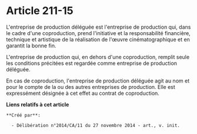 # Article 211-15

L'entreprise de production déléguée est l'entreprise de production qui, dans le cadre d'une coproduction, prend l'initiative
et la responsabilité financière, technique et artistique de la réalisation de l'œuvre cinématographique et en garantit la
bonne fin. 

L'entreprise de production qui, en dehors d'une coproduction, remplit seule les conditions précitées est regardée comme
entreprise de production déléguée. 

En cas de coproduction, l'entreprise de production déléguée agit au nom et pour le compte de la ou des autres entreprises de
production. Elle est expressément désignée à cet effet au contrat de coproduction.

**Liens relatifs à cet article**

	**Créé par**:

	  - Délibération n°2014/CA/11 du 27 novembre 2014 - art., v. init.
